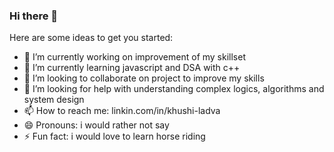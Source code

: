 ### Hi there 👋

Here are some ideas to get you started:

- 🔭 I’m currently working on improvement of my skillset
- 🌱 I’m currently learning javascript and DSA with c++
- 👯 I’m looking to collaborate on project to improve my skills
- 🤔 I’m looking for help with understanding complex logics, algorithms and system design
- 📫 How to reach me:  linkin.com/in/khushi-ladva
- 😄 Pronouns: i would rather not say
- ⚡ Fun fact: i would love to learn horse riding
